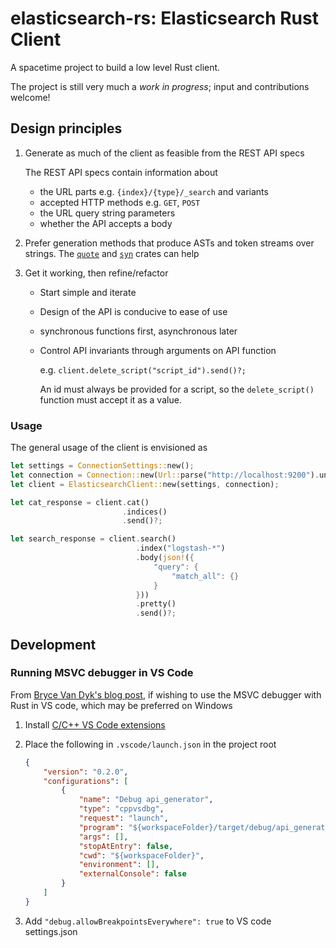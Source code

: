 # elasticsearch-rs: Elasticsearch Rust Client

A spacetime project to build a low level Rust client.

The project is still very much a _work in progress_; input and contributions welcome!

## Design principles

1. Generate as much of the client as feasible from the REST API specs

    The REST API specs contain information about
    - the URL parts e.g. `{index}/{type}/_search` and variants
    - accepted HTTP methods e.g. `GET`, `POST`
    - the URL query string parameters
    - whether the API accepts a body
    
2. Prefer generation methods that produce ASTs and token streams over strings. 
The [`quote`](https://docs.rs/quote/1.0.2/quote/) and [`syn`](https://docs.rs/syn/1.0.5/syn/) crates can help

3. Get it working, then refine/refactor

    - Start simple and iterate
    - Design of the API is conducive to ease of use
    - synchronous functions first, asynchronous later
    - Control API invariants through arguments on API function
    
      e.g. `client.delete_script("script_id").send()?;`
      
      An id must always be provided for a script, so the `delete_script()` function must accept
      it as a value.

### Usage

The general usage of the client is envisioned as

```rust
let settings = ConnectionSettings::new();
let connection = Connection::new(Url::parse("http://localhost:9200").unwrap());
let client = ElasticsearchClient::new(settings, connection);

let cat_response = client.cat()
                         .indices()
                         .send()?;

let search_response = client.search()
                            .index("logstash-*")
                            .body(json!({
                                "query": {
                                    "match_all": {}
                                }                                           
                            }))
                            .pretty()
                            .send()?;
```

## Development

### Running MSVC debugger in VS Code

From [Bryce Van Dyk's blog post](https://www.brycevandyk.com/debug-rust-on-windows-with-visual-studio-code-and-the-msvc-debugger/), 
if wishing to use the MSVC debugger with Rust in VS code, which may be preferred on Windows

1. Install [C/C++ VS Code extensions](https://marketplace.visualstudio.com/items?itemName=ms-vscode.cpptools)

2. Place the following in `.vscode/launch.json` in the project root

    ```json
    {
        "version": "0.2.0",
        "configurations": [   
            {
                "name": "Debug api_generator",
                "type": "cppvsdbg",
                "request": "launch",
                "program": "${workspaceFolder}/target/debug/api_generator.exe",
                "args": [],
                "stopAtEntry": false,
                "cwd": "${workspaceFolder}",
                "environment": [],
                "externalConsole": false
            }
        ]
    }
    ```
    
3. Add `"debug.allowBreakpointsEverywhere": true` to VS code settings.json
